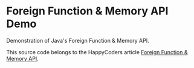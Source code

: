 # Foreign Function &amp; Memory API Demo

Demonstration of Java's Foreign Function &amp; Memory API.

This source code belongs to the HappyCoders article [Foreign Function & Memory API](https://www.happycoders.eu/java/foreign-function-memory-api/).